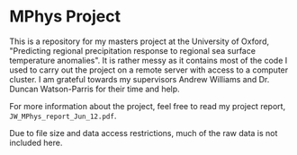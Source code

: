 # MPhys Project

This is a repository for my masters project at the University of Oxford, "Predicting regional precipitation response to regional sea surface temperature anomalies". It is rather messy as it contains most of the code I used to carry out the project on a remote server with access to a computer cluster. I am grateful towards my supervisors Andrew Williams and Dr. Duncan Watson-Parris for their time and help. 

For more information about the project, feel free to read my project report, ```JW_MPhys_report_Jun_12.pdf```.

Due to file size and data access restrictions, much of the raw data is not included here.
